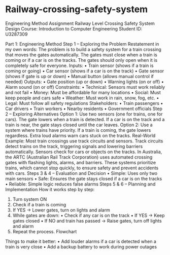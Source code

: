 # Railway-crossing-safety-system
Engineering Method Assignment
Railway Level Crossing Safety System Design
Course: Introduction to Computer Engineering 
Student ID: U3287309

Part 1: Engineering Method
Step 1 – Exploring the Problem
Restatement in my own words:
The problem is to build a safety system for a train crossing that moves the gates automatically. The gates must close when a train is coming or if a car is on the tracks. The gates should only open when it is completely safe for everyone.
Inputs:
•	Train sensor (shows if a train is coming or going)
•	Car sensor (shows if a car is on the track)
•	Gate sensor (shows if gate is up or down)
•	Manual button (allows manual control if needed)
Outputs:
•	Gate position (up or down)
•	Warning lights (on or off)
•	Alarm sound (on or off)
Constraints:
•	Technical: Sensors must work reliably and not fail
•	Money: Must be affordable for many locations
•	Social: Must keep people and cars safe
•	Weather: Must work in rain, snow, fog, etc.
•	Legal: Must follow all safety regulations
Stakeholders:
•	Train passengers
•	Car drivers
•	Train workers
•	Nearby residents
•	Government officials
Step 2 – Exploring Alternatives
Option 1:
Use two sensors (one for trains, one for cars). The gate lowers when a train is detected. If a car is on the track and a train is near, the gate stays closed until the car leaves.
Option 2:
Use a system where trains have priority. If a train is coming, the gate lowers regardless. Extra loud alarms warn cars stuck on the tracks.
Real-World Example:
Most train crossings use track circuits and sensors. Track circuits detect trains on the track, triggering signals and lowering barriers automatically. Sensors check for cars or objects on the tracks. In Australia, the ARTC (Australian Rail Track Corporation) uses automated crossing gates with flashing lights, alarms, and barriers. These systems prioritize trains, which cannot stop quickly, to ensure safety and prevent accidents with cars.
Steps 3 & 4 – Evaluation and Decision
•	Simple: Uses only two main sensors
•	Safe: Ensures the gate stays closed if a car is on the tracks
•	Reliable: Simple logic reduces false alarms
Steps 5 & 6 – Planning and Implementation
 How it works step by step:
1.	Turn system ON
2.	Check if a train is coming
3.	If YES → Lower gates, turn on lights and alarm
4.	While gates are down:
•	Check if any car is on the track
•	If YES → Keep gates closed
•	If NO and train has passed → Raise gates, turn off lights and alarm
5.	Repeat the process.
Flowchart
 

Things to make it better:
•	Add louder alarms if a car is detected when a train is very close
•	Add a backup battery to work during power outages
